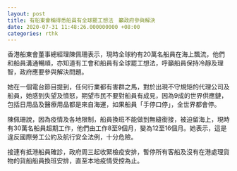 ```yaml
---
layout: post
title: 有船東會稱得悉船員有全球罷工想法　籲政府參與解決
date: 2020-07-31 11:48:26.000000000 +08:00
categories: rthk
---
```


香港船東會董事總經理陳佩珊表示，現時全球約有20萬名船員在海上飄流，他們和船員溝通暢順，亦知道有工會和船員有全球罷工想法，呼籲船員保持冷靜及理智，政府應要參與解決問題。

她在一個電台節目提到，任何行業都有害群之馬，對於出現不守規矩的代理公司及船員，她感到失望及憤怒，期望市民不要對船員有成見，因為9成的世界供應鏈，包括日用品及醫療用品都是來自海運，如果船員「手停口停」，全世界都會停。

陳佩珊說，因為疫情及各地限制，船員換班不能做到無縫銜接，被迫留海上，現時有30萬名船員超期工作，他們由工作8至9個月，變為12至16個月。她表示，這是違反國際勞工公約及航行安全法例，十分危險。

接連有抵港船員確診，政府周三起收緊檢疫安排，暫停所有客船及沒有在港處理貨物的貨船船員換班安排，直至本地疫情受控為止。
